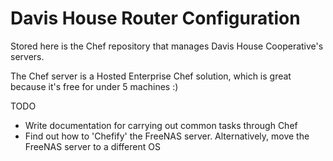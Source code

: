 Davis House Router Configuration
===========

Stored here is the Chef repository that manages Davis House Cooperative's servers.

The Chef server is a Hosted Enterprise Chef solution, which is great because it's free for under 5 machines :)

TODO
- Write documentation for carrying out common tasks through Chef
- Find out how to 'Chefify' the FreeNAS server. Alternatively, move the FreeNAS server to a different OS

